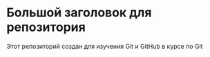 # Большой заголовок для репозитория

Этот репозиторий создан для изучения Git и GitHub в курсе по Git
